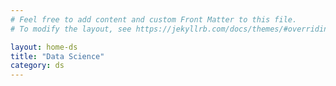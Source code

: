 ```yaml
---
# Feel free to add content and custom Front Matter to this file.
# To modify the layout, see https://jekyllrb.com/docs/themes/#overriding-theme-defaults

layout: home-ds
title: "Data Science"
category: ds
---
```


